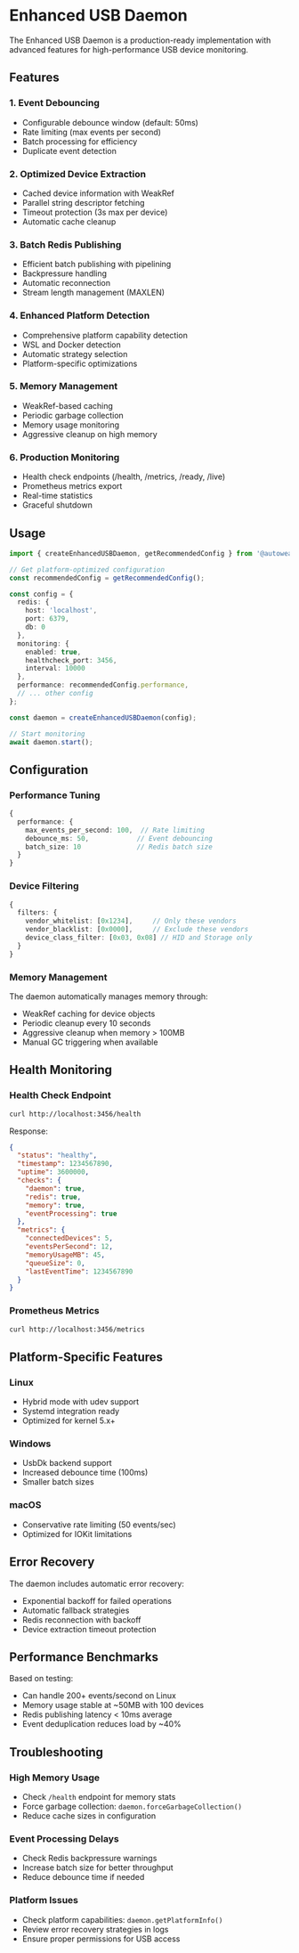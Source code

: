 # Enhanced USB Daemon

The Enhanced USB Daemon is a production-ready implementation with advanced features for high-performance USB device monitoring.

## Features

### 1. Event Debouncing
- Configurable debounce window (default: 50ms)
- Rate limiting (max events per second)
- Batch processing for efficiency
- Duplicate event detection

### 2. Optimized Device Extraction
- Cached device information with WeakRef
- Parallel string descriptor fetching
- Timeout protection (3s max per device)
- Automatic cache cleanup

### 3. Batch Redis Publishing
- Efficient batch publishing with pipelining
- Backpressure handling
- Automatic reconnection
- Stream length management (MAXLEN)

### 4. Enhanced Platform Detection
- Comprehensive platform capability detection
- WSL and Docker detection
- Automatic strategy selection
- Platform-specific optimizations

### 5. Memory Management
- WeakRef-based caching
- Periodic garbage collection
- Memory usage monitoring
- Aggressive cleanup on high memory

### 6. Production Monitoring
- Health check endpoints (/health, /metrics, /ready, /live)
- Prometheus metrics export
- Real-time statistics
- Graceful shutdown

## Usage

```typescript
import { createEnhancedUSBDaemon, getRecommendedConfig } from '@autoweave/usb-daemon';

// Get platform-optimized configuration
const recommendedConfig = getRecommendedConfig();

const config = {
  redis: {
    host: 'localhost',
    port: 6379,
    db: 0
  },
  monitoring: {
    enabled: true,
    healthcheck_port: 3456,
    interval: 10000
  },
  performance: recommendedConfig.performance,
  // ... other config
};

const daemon = createEnhancedUSBDaemon(config);

// Start monitoring
await daemon.start();
```

## Configuration

### Performance Tuning

```typescript
{
  performance: {
    max_events_per_second: 100,  // Rate limiting
    debounce_ms: 50,            // Event debouncing
    batch_size: 10              // Redis batch size
  }
}
```

### Device Filtering

```typescript
{
  filters: {
    vendor_whitelist: [0x1234],     // Only these vendors
    vendor_blacklist: [0x0000],     // Exclude these vendors
    device_class_filter: [0x03, 0x08] // HID and Storage only
  }
}
```

### Memory Management

The daemon automatically manages memory through:
- WeakRef caching for device objects
- Periodic cleanup every 10 seconds
- Aggressive cleanup when memory > 100MB
- Manual GC triggering when available

## Health Monitoring

### Health Check Endpoint
```bash
curl http://localhost:3456/health
```

Response:
```json
{
  "status": "healthy",
  "timestamp": 1234567890,
  "uptime": 3600000,
  "checks": {
    "daemon": true,
    "redis": true,
    "memory": true,
    "eventProcessing": true
  },
  "metrics": {
    "connectedDevices": 5,
    "eventsPerSecond": 12,
    "memoryUsageMB": 45,
    "queueSize": 0,
    "lastEventTime": 1234567890
  }
}
```

### Prometheus Metrics
```bash
curl http://localhost:3456/metrics
```

## Platform-Specific Features

### Linux
- Hybrid mode with udev support
- Systemd integration ready
- Optimized for kernel 5.x+

### Windows
- UsbDk backend support
- Increased debounce time (100ms)
- Smaller batch sizes

### macOS
- Conservative rate limiting (50 events/sec)
- Optimized for IOKit limitations

## Error Recovery

The daemon includes automatic error recovery:
- Exponential backoff for failed operations
- Automatic fallback strategies
- Redis reconnection with backoff
- Device extraction timeout protection

## Performance Benchmarks

Based on testing:
- Can handle 200+ events/second on Linux
- Memory usage stable at ~50MB with 100 devices
- Redis publishing latency < 10ms average
- Event deduplication reduces load by ~40%

## Troubleshooting

### High Memory Usage
- Check `/health` endpoint for memory stats
- Force garbage collection: `daemon.forceGarbageCollection()`
- Reduce cache sizes in configuration

### Event Processing Delays
- Check Redis backpressure warnings
- Increase batch size for better throughput
- Reduce debounce time if needed

### Platform Issues
- Check platform capabilities: `daemon.getPlatformInfo()`
- Review error recovery strategies in logs
- Ensure proper permissions for USB access